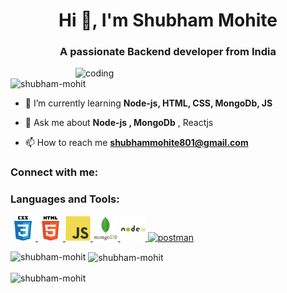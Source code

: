 <h1 align="center">Hi 👋, I'm Shubham Mohite</h1>
<h3 align="center">A passionate Backend developer from India</h3>
<img align = "right" alt = "coding" width= "400" src = "https://www.lambdatest.com/resources/images/news24.gif" >

<p align="left"> <img src="https://komarev.com/ghpvc/?username=shubham-mohit&label=Profile%20views&color=0e75b6&style=flat" alt="shubham-mohit" /> </p>

- 🌱 I’m currently learning **Node-js, HTML, CSS, MongoDb, JS**

- 💬 Ask me about **Node-js , MongoDb** , Reactjs

- 📫 How to reach me **shubhammohite801@gmail.com**

<h3 align="left">Connect with me:</h3>
<p align="left">
</p>

<h3 align="left">Languages and Tools:</h3>
<p align="left"> <a href="https://www.w3schools.com/css/" target="_blank" rel="noreferrer"> <img src="https://raw.githubusercontent.com/devicons/devicon/master/icons/css3/css3-original-wordmark.svg" alt="css3" width="40" height="40"/> </a> <a href="https://www.w3.org/html/" target="_blank" rel="noreferrer"> <img src="https://raw.githubusercontent.com/devicons/devicon/master/icons/html5/html5-original-wordmark.svg" alt="html5" width="40" height="40"/> </a> <a href="https://developer.mozilla.org/en-US/docs/Web/JavaScript" target="_blank" rel="noreferrer"> <img src="https://raw.githubusercontent.com/devicons/devicon/master/icons/javascript/javascript-original.svg" alt="javascript" width="40" height="40"/> </a> <a href="https://www.mongodb.com/" target="_blank" rel="noreferrer"> <img src="https://raw.githubusercontent.com/devicons/devicon/master/icons/mongodb/mongodb-original-wordmark.svg" alt="mongodb" width="40" height="40"/> </a> <a href="https://nodejs.org" target="_blank" rel="noreferrer"> <img src="https://raw.githubusercontent.com/devicons/devicon/master/icons/nodejs/nodejs-original-wordmark.svg" alt="nodejs" width="40" height="40"/> </a> <a href="https://postman.com" target="_blank" rel="noreferrer"> <img src="https://www.vectorlogo.zone/logos/getpostman/getpostman-icon.svg" alt="postman" width="40" height="40"/> </a> </p>

<p><img align="left" src="https://github-readme-stats.vercel.app/api/top-langs?username=shubham-mohit&show_icons=true&locale=en&layout=compact" alt="shubham-mohit" /></p>

<p>&nbsp;<img align="center" src="https://github-readme-stats.vercel.app/api?username=shubham-mohit&show_icons=true&locale=en" alt="shubham-mohit" /></p>

<p><img align="center" src="https://github-readme-streak-stats.herokuapp.com/?user=shubham-mohit&" alt="shubham-mohit" /></p>
